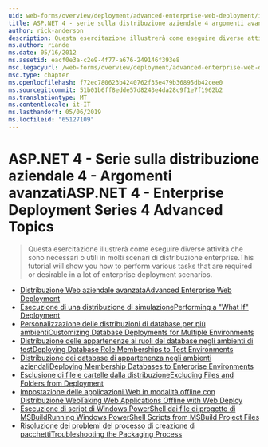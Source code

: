 ```yaml
---
uid: web-forms/overview/deployment/advanced-enterprise-web-deployment/index
title: ASP.NET 4 - serie sulla distribuzione aziendale 4 argomenti avanzati | Microsoft Docs
author: rick-anderson
description: Questa esercitazione illustrerà come eseguire diverse attività che sono necessari o utili in molti scenari di distribuzione enterprise.
ms.author: riande
ms.date: 05/16/2012
ms.assetid: eacf0e3a-c2e9-4f77-a676-249146f393e8
msc.legacyurl: /web-forms/overview/deployment/advanced-enterprise-web-deployment
msc.type: chapter
ms.openlocfilehash: f72ec780623b4240762f35e479b36895db42cee0
ms.sourcegitcommit: 51b01b6ff8edde57d8243e4da28c9f1e7f1962b2
ms.translationtype: MT
ms.contentlocale: it-IT
ms.lasthandoff: 05/06/2019
ms.locfileid: "65127109"
---
```

# <a name="aspnet-4---enterprise-deployment-series-4-advanced-topics"></a><span data-ttu-id="ab27b-103">ASP.NET 4 - Serie sulla distribuzione aziendale 4 - Argomenti avanzati</span><span class="sxs-lookup"><span data-stu-id="ab27b-103">ASP.NET 4 - Enterprise Deployment Series 4 Advanced Topics</span></span>

> <span data-ttu-id="ab27b-104">Questa esercitazione illustrerà come eseguire diverse attività che sono necessari o utili in molti scenari di distribuzione enterprise.</span><span class="sxs-lookup"><span data-stu-id="ab27b-104">This tutorial will show you how to perform various tasks that are required or desirable in a lot of enterprise deployment scenarios.</span></span>

- [<span data-ttu-id="ab27b-105">Distribuzione Web aziendale avanzata</span><span class="sxs-lookup"><span data-stu-id="ab27b-105">Advanced Enterprise Web Deployment</span></span>](advanced-enterprise-web-deployment.md)
- [<span data-ttu-id="ab27b-106">Esecuzione di una distribuzione di simulazione</span><span class="sxs-lookup"><span data-stu-id="ab27b-106">Performing a "What If" Deployment</span></span>](performing-a-what-if-deployment.md)
- [<span data-ttu-id="ab27b-107">Personalizzazione delle distribuzioni di database per più ambienti</span><span class="sxs-lookup"><span data-stu-id="ab27b-107">Customizing Database Deployments for Multiple Environments</span></span>](customizing-database-deployments-for-multiple-environments.md)
- [<span data-ttu-id="ab27b-108">Distribuzione delle appartenenze ai ruoli del database negli ambienti di test</span><span class="sxs-lookup"><span data-stu-id="ab27b-108">Deploying Database Role Memberships to Test Environments</span></span>](deploying-database-role-memberships-to-test-environments.md)
- [<span data-ttu-id="ab27b-109">Distribuzione dei database di appartenenza negli ambienti aziendali</span><span class="sxs-lookup"><span data-stu-id="ab27b-109">Deploying Membership Databases to Enterprise Environments</span></span>](deploying-membership-databases-to-enterprise-environments.md)
- [<span data-ttu-id="ab27b-110">Esclusione di file e cartelle dalla distribuzione</span><span class="sxs-lookup"><span data-stu-id="ab27b-110">Excluding Files and Folders from Deployment</span></span>](excluding-files-and-folders-from-deployment.md)
- [<span data-ttu-id="ab27b-111">Impostazione delle applicazioni Web in modalità offline con Distribuzione Web</span><span class="sxs-lookup"><span data-stu-id="ab27b-111">Taking Web Applications Offline with Web Deploy</span></span>](taking-web-applications-offline-with-web-deploy.md)
- [<span data-ttu-id="ab27b-112">Esecuzione di script di Windows PowerShell dai file di progetto di MSBuild</span><span class="sxs-lookup"><span data-stu-id="ab27b-112">Running Windows PowerShell Scripts from MSBuild Project Files</span></span>](running-windows-powershell-scripts-from-msbuild-project-files.md)
- [<span data-ttu-id="ab27b-113">Risoluzione dei problemi del processo di creazione di pacchetti</span><span class="sxs-lookup"><span data-stu-id="ab27b-113">Troubleshooting the Packaging Process</span></span>](troubleshooting-the-packaging-process.md)
